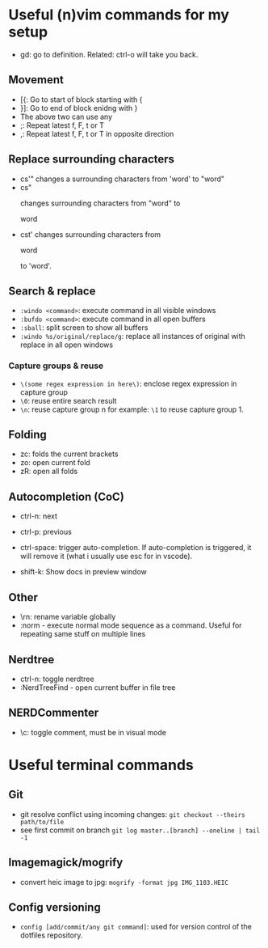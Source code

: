 # Useful (n)vim commands for my setup

- gd: go to definition. Related: ctrl-o will take you back.

## Movement
- [{: Go to start of block starting with {
- }]: Go to end of block enidng with }
- The above two can use any 
- ;: Repeat latest f, F, t or T
- ,: Repeat latest f, F, t or T in opposite direction

## Replace surrounding characters 
- cs'" changes a surrounding characters from 'word' to "word"
- cs"<p> changes surrounding characters from "word" to <p>word</p>
- cst' changes surrounding characters from <p>word</p> to 'word'. 

## Search & replace 
- `:windo <command>`: execute command in all visible windows 
- `:bufdo <command>`: execute command in all open buffers
- `:sball`: split screen to show all buffers
- `:windo %s/original/replace/g`: replace all instances of original with replace in all open windows

### Capture groups & reuse 
- `\(some regex expression in here\)`: enclose regex expression in capture group 
- `\0`: reuse entire search result 
- `\n`: reuse capture group n for example: `\1` to reuse capture group 1.

## Folding 
- zc: folds the current brackets 
- zo: open current fold
- zR: open all folds 

## Autocompletion (CoC)
- ctrl-n: next
- ctrl-p: previous

- ctrl-space: trigger auto-completion. If auto-completion is triggered, it will remove it (what i usually use esc for in vscode).
- shift-k: Show docs in preview window

## Other 
- \rn: rename variable globally
- :norm - execute normal mode sequence as a command. Useful for repeating same stuff on multiple lines

## Nerdtree 
- ctrl-n: toggle nerdtree
- :NerdTreeFind - open current buffer in file tree

## NERDCommenter 
- \c<space>: toggle comment, must be in visual mode

# Useful terminal commands 

## Git 
- git resolve conflict using incoming changes: `git checkout --theirs path/to/file`
- see first commit on branch `git log master..[branch] --oneline | tail -1`

## Imagemagick/mogrify
- convert heic image to jpg: `mogrify -format jpg IMG_1103.HEIC`

## Config versioning 
- `config [add/commit/any git command]`: used for version control of the dotfiles repository.
